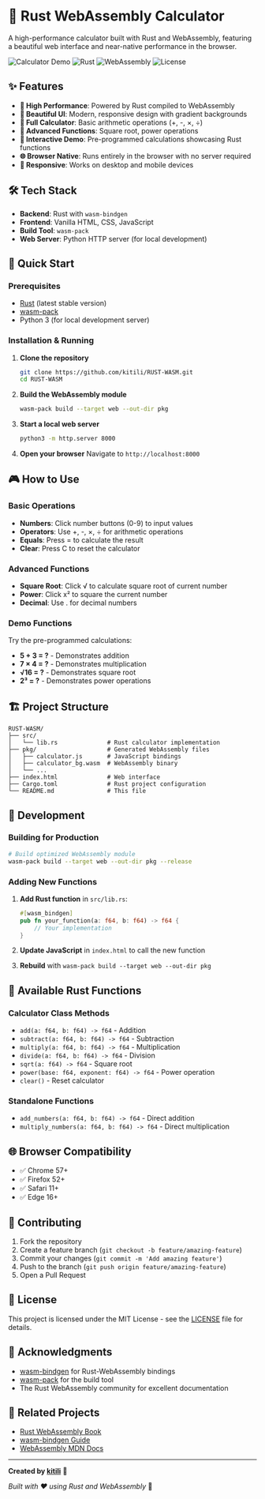 # 🦀 Rust WebAssembly Calculator

A high-performance calculator built with Rust and WebAssembly, featuring a beautiful web interface and near-native performance in the browser.

![Calculator Demo](https://img.shields.io/badge/Status-Live-brightgreen)
![Rust](https://img.shields.io/badge/Rust-1.70+-orange)
![WebAssembly](https://img.shields.io/badge/WebAssembly-Enabled-purple)
![License](https://img.shields.io/badge/License-MIT-blue)

## ✨ Features

- **🚀 High Performance**: Powered by Rust compiled to WebAssembly
- **🎨 Beautiful UI**: Modern, responsive design with gradient backgrounds
- **🧮 Full Calculator**: Basic arithmetic operations (+, -, ×, ÷)
- **📐 Advanced Functions**: Square root, power operations
- **🎯 Interactive Demo**: Pre-programmed calculations showcasing Rust functions
- **🌐 Browser Native**: Runs entirely in the browser with no server required
- **📱 Responsive**: Works on desktop and mobile devices

## 🛠️ Tech Stack

- **Backend**: Rust with `wasm-bindgen`
- **Frontend**: Vanilla HTML, CSS, JavaScript
- **Build Tool**: `wasm-pack`
- **Web Server**: Python HTTP server (for local development)

## 🚀 Quick Start

### Prerequisites

- [Rust](https://rustup.rs/) (latest stable version)
- [wasm-pack](https://rustwasm.github.io/wasm-pack/installer/)
- Python 3 (for local development server)

### Installation & Running

1. **Clone the repository**
   ```bash
   git clone https://github.com/kitili/RUST-WASM.git
   cd RUST-WASM
   ```

2. **Build the WebAssembly module**
   ```bash
   wasm-pack build --target web --out-dir pkg
   ```

3. **Start a local web server**
   ```bash
   python3 -m http.server 8000
   ```

4. **Open your browser**
   Navigate to `http://localhost:8000`

## 🎮 How to Use

### Basic Operations
- **Numbers**: Click number buttons (0-9) to input values
- **Operators**: Use +, -, ×, ÷ for arithmetic operations
- **Equals**: Press = to calculate the result
- **Clear**: Press C to reset the calculator

### Advanced Functions
- **Square Root**: Click √ to calculate square root of current number
- **Power**: Click x² to square the current number
- **Decimal**: Use . for decimal numbers

### Demo Functions
Try the pre-programmed calculations:
- **5 + 3 = ?** - Demonstrates addition
- **7 × 4 = ?** - Demonstrates multiplication  
- **√16 = ?** - Demonstrates square root
- **2³ = ?** - Demonstrates power operations

## 🏗️ Project Structure

```
RUST-WASM/
├── src/
│   └── lib.rs              # Rust calculator implementation
├── pkg/                    # Generated WebAssembly files
│   ├── calculator.js       # JavaScript bindings
│   ├── calculator_bg.wasm  # WebAssembly binary
│   └── ...
├── index.html              # Web interface
├── Cargo.toml              # Rust project configuration
└── README.md               # This file
```

## 🔧 Development

### Building for Production

```bash
# Build optimized WebAssembly module
wasm-pack build --target web --out-dir pkg --release
```

### Adding New Functions

1. **Add Rust function** in `src/lib.rs`:
   ```rust
   #[wasm_bindgen]
   pub fn your_function(a: f64, b: f64) -> f64 {
       // Your implementation
   }
   ```

2. **Update JavaScript** in `index.html` to call the new function

3. **Rebuild** with `wasm-pack build --target web --out-dir pkg`

## 🧪 Available Rust Functions

### Calculator Class Methods
- `add(a: f64, b: f64) -> f64` - Addition
- `subtract(a: f64, b: f64) -> f64` - Subtraction
- `multiply(a: f64, b: f64) -> f64` - Multiplication
- `divide(a: f64, b: f64) -> f64` - Division
- `sqrt(a: f64) -> f64` - Square root
- `power(base: f64, exponent: f64) -> f64` - Power operation
- `clear()` - Reset calculator

### Standalone Functions
- `add_numbers(a: f64, b: f64) -> f64` - Direct addition
- `multiply_numbers(a: f64, b: f64) -> f64` - Direct multiplication

## 🌐 Browser Compatibility

- ✅ Chrome 57+
- ✅ Firefox 52+
- ✅ Safari 11+
- ✅ Edge 16+

## 🤝 Contributing

1. Fork the repository
2. Create a feature branch (`git checkout -b feature/amazing-feature`)
3. Commit your changes (`git commit -m 'Add amazing feature'`)
4. Push to the branch (`git push origin feature/amazing-feature`)
5. Open a Pull Request

## 📝 License

This project is licensed under the MIT License - see the [LICENSE](LICENSE) file for details.

## 🙏 Acknowledgments

- [wasm-bindgen](https://github.com/rustwasm/wasm-bindgen) for Rust-WebAssembly bindings
- [wasm-pack](https://github.com/rustwasm/wasm-pack) for the build tool
- The Rust WebAssembly community for excellent documentation

## 🔗 Related Projects

- [Rust WebAssembly Book](https://rustwasm.github.io/docs/book/)
- [wasm-bindgen Guide](https://rustwasm.github.io/wasm-bindgen/)
- [WebAssembly MDN Docs](https://developer.mozilla.org/en-US/docs/WebAssembly)

---

**Created by [kitili](https://github.com/kitili)** 🚀

*Built with ❤️ using Rust and WebAssembly* 🦀